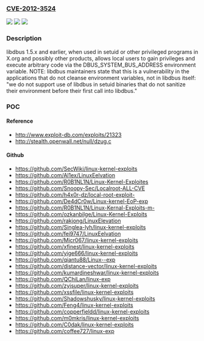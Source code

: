 ### [CVE-2012-3524](https://cve.mitre.org/cgi-bin/cvename.cgi?name=CVE-2012-3524)
![](https://img.shields.io/static/v1?label=Product&message=n%2Fa&color=blue)
![](https://img.shields.io/static/v1?label=Version&message=n%2Fa&color=blue)
![](https://img.shields.io/static/v1?label=Vulnerability&message=n%2Fa&color=brighgreen)

### Description

libdbus 1.5.x and earlier, when used in setuid or other privileged programs in X.org and possibly other products, allows local users to gain privileges and execute arbitrary code via the DBUS_SYSTEM_BUS_ADDRESS environment variable.  NOTE: libdbus maintainers state that this is a vulnerability in the applications that do not cleanse environment variables, not in libdbus itself: "we do not support use of libdbus in setuid binaries that do not sanitize their environment before their first call into libdbus."

### POC

#### Reference
- http://www.exploit-db.com/exploits/21323
- http://stealth.openwall.net/null/dzug.c

#### Github
- https://github.com/SecWiki/linux-kernel-exploits
- https://github.com/Al1ex/LinuxEelvation
- https://github.com/R0B1NL1N/Linux-Kernel-Exploites
- https://github.com/Snoopy-Sec/Localroot-ALL-CVE
- https://github.com/h4x0r-dz/local-root-exploit-
- https://github.com/De4dCr0w/Linux-kernel-EoP-exp
- https://github.com/R0B1NL1N/Linux-Kernal-Exploits-m-
- https://github.com/ozkanbilge/Linux-Kernel-Exploits
- https://github.com/rakjong/LinuxElevation
- https://github.com/Singlea-lyh/linux-kernel-exploits
- https://github.com/fei9747/LinuxEelvation
- https://github.com/Micr067/linux-kernel-exploits
- https://github.com/xfinest/linux-kernel-exploits
- https://github.com/yige666/linux-kernel-exploits
- https://github.com/qiantu88/Linux--exp
- https://github.com/distance-vector/linux-kernel-exploits
- https://github.com/kumardineshwar/linux-kernel-exploits
- https://github.com/QChiLan/linux-exp
- https://github.com/zyjsuper/linux-kernel-exploits
- https://github.com/xssfile/linux-kernel-exploits
- https://github.com/Shadowshusky/linux-kernel-exploits
- https://github.com/Feng4/linux-kernel-exploits
- https://github.com/copperfieldd/linux-kernel-exploits
- https://github.com/m0mkris/linux-kernel-exploits
- https://github.com/C0dak/linux-kernel-exploits
- https://github.com/coffee727/linux-exp

